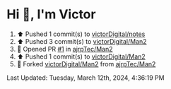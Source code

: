 <h1>Hi 👋, I'm Victor </h1>

<!--RECENT_ACTIVITY:start-->
1. ⬆️ Pushed 1 commit(s) to [victorDigital/notes](https://github.com/victorDigital/notes)<br>
2. ⬆️ Pushed 3 commit(s) to [victorDigital/Man2](https://github.com/victorDigital/Man2)<br>
3. 💪 Opened PR [#1](https://github.com/ajrpTec/Man2/pull/1) in [ajrpTec/Man2](https://github.com/ajrpTec/Man2)<br>
4. ⬆️ Pushed 1 commit(s) to [victorDigital/Man2](https://github.com/victorDigital/Man2)<br>
5. 🔱 Forked [victorDigital/Man2](https://github.com/victorDigital/Man2) from [ajrpTec/Man2](https://github.com/ajrpTec/Man2)<br>
<!--RECENT_ACTIVITY:end-->

<!--RECENT_ACTIVITY:last_update-->
Last Updated: Tuesday, March 12th, 2024, 4:36:19 PM
<!--RECENT_ACTIVITY:last_update_end-->
